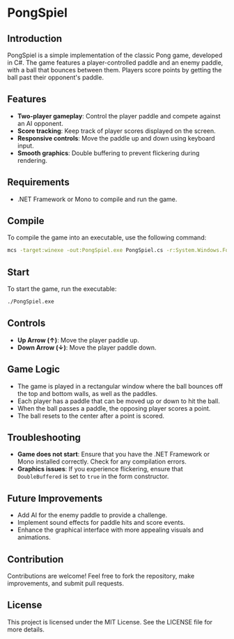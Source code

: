 # PongSpiel

## Introduction
PongSpiel is a simple implementation of the classic Pong game, developed in C#. The game features a player-controlled paddle and an enemy paddle, with a ball that bounces between them. Players score points by getting the ball past their opponent's paddle.

## Features
- **Two-player gameplay**: Control the player paddle and compete against an AI opponent.
- **Score tracking**: Keep track of player scores displayed on the screen.
- **Responsive controls**: Move the paddle up and down using keyboard input.
- **Smooth graphics**: Double buffering to prevent flickering during rendering.

## Requirements
- .NET Framework or Mono to compile and run the game.

## Compile
To compile the game into an executable, use the following command:
```bash
mcs -target:winexe -out:PongSpiel.exe PongSpiel.cs -r:System.Windows.Forms.dll -r:System.Drawing.dll
```

## Start
To start the game, run the executable:
```bash
./PongSpiel.exe
```

## Controls
- **Up Arrow (↑)**: Move the player paddle up.
- **Down Arrow (↓)**: Move the player paddle down.

## Game Logic
- The game is played in a rectangular window where the ball bounces off the top and bottom walls, as well as the paddles.
- Each player has a paddle that can be moved up or down to hit the ball.
- When the ball passes a paddle, the opposing player scores a point.
- The ball resets to the center after a point is scored.

## Troubleshooting
- **Game does not start**: Ensure that you have the .NET Framework or Mono installed correctly. Check for any compilation errors.
- **Graphics issues**: If you experience flickering, ensure that `DoubleBuffered` is set to `true` in the form constructor.

## Future Improvements
- Add AI for the enemy paddle to provide a challenge.
- Implement sound effects for paddle hits and score events.
- Enhance the graphical interface with more appealing visuals and animations.

## Contribution
Contributions are welcome! Feel free to fork the repository, make improvements, and submit pull requests.

## License
This project is licensed under the MIT License. See the LICENSE file for more details.